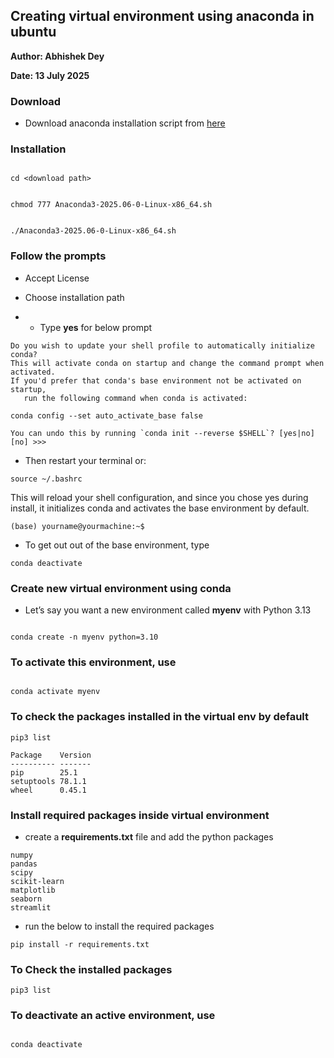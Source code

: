 

## Creating virtual environment using anaconda in ubuntu

**Author: Abhishek Dey**

**Date: 13 July 2025**

### Download 


* Download anaconda installation script from [here](https://www.anaconda.com/download/)

### Installation 

```

cd <download path>


chmod 777 Anaconda3-2025.06-0-Linux-x86_64.sh


./Anaconda3-2025.06-0-Linux-x86_64.sh 

```

### Follow the prompts

* Accept License

* Choose installation path

* * Type **yes** for below prompt

```
Do you wish to update your shell profile to automatically initialize conda?
This will activate conda on startup and change the command prompt when activated.
If you'd prefer that conda's base environment not be activated on startup,
   run the following command when conda is activated:

conda config --set auto_activate_base false

You can undo this by running `conda init --reverse $SHELL`? [yes|no]
[no] >>>

```
* Then restart your terminal or:

```
source ~/.bashrc

```

This will reload your shell configuration, and since you chose yes during install, it initializes conda and activates the base environment by default.

```
(base) yourname@yourmachine:~$

```

* To get out out of the base environment, type

```
conda deactivate

```


### Create new virtual environment using conda


* Let’s say you want a new environment called **myenv** with Python 3.13

```

conda create -n myenv python=3.10

```

### To activate this environment, use

```

conda activate myenv

```

### To check the packages installed in the virtual env by default

```
pip3 list

```

```
Package    Version
---------- -------
pip        25.1
setuptools 78.1.1
wheel      0.45.1

```

### Install required packages inside virtual environment

* create a **requirements.txt** file and add the python packages

```
numpy
pandas
scipy
scikit-learn
matplotlib
seaborn
streamlit
```

* run the below to install the required packages

```
pip install -r requirements.txt

```

### To Check the installed packages

```
pip3 list

```



### To deactivate an active environment, use

```

conda deactivate

```

